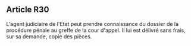 Article R30
----
L'agent judiciaire de l'Etat peut prendre connaissance du dossier de la
procédure pénale au greffe de la cour d'appel. Il lui est délivré sans frais,
sur sa demande, copie des pièces.

